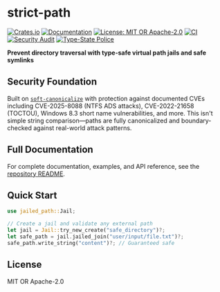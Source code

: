 # strict-path

[![Crates.io](https://img.shields.io/crates/v/strict-path.svg)](https://crates.io/crates/strict-path)
[![Documentation](https://docs.rs/strict-path/badge.svg)](https://docs.rs/strict-path)
[![License: MIT OR Apache-2.0](https://img.shields.io/badge/license-MIT%20OR%20Apache--2.0-blue.svg)](https://github.com/DK26/jailed-path-rs#license)
[![CI](https://github.com/DK26/jailed-path-rs/actions/workflows/ci.yml/badge.svg?branch=main)](https://github.com/DK26/jailed-path-rs/actions/workflows/ci.yml)
[![Security Audit](https://github.com/DK26/jailed-path-rs/actions/workflows/audit.yml/badge.svg?branch=main)](https://github.com/DK26/jailed-path-rs/actions/workflows/audit.yml)
[![Type-State Police](https://img.shields.io/badge/protected%20by-Type--State%20Police-blue.svg)](https://github.com/DK26/jailed-path-rs)

**Prevent directory traversal with type-safe virtual path jails and safe symlinks**

## Security Foundation

Built on [`soft-canonicalize`](https://github.com/DK26/soft-canonicalize-rs) with protection against documented CVEs including CVE-2025-8088 (NTFS ADS attacks), CVE-2022-21658 (TOCTOU), Windows 8.3 short name vulnerabilities, and more. This isn't simple string comparison—paths are fully canonicalized and boundary-checked against real-world attack patterns.

## Full Documentation

For complete documentation, examples, and API reference, see the [repository README](../README.md).

## Quick Start

```rust
use jailed_path::Jail;

// Create a jail and validate any external path
let jail = Jail::try_new_create("safe_directory")?;
let safe_path = jail.jailed_join("user/input/file.txt")?;
safe_path.write_string("content")?; // Guaranteed safe
```

## License

MIT OR Apache-2.0
